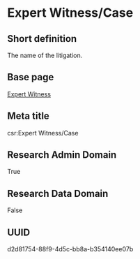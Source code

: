 # Expert Witness/Case
## Short definition
The name of the litigation.
## Base page
[Expert Witness](https://github.com/EuroCRIS/CASRAI-Dictionairies/blob/main/Objects/Expert%20Witness.md)
## Meta title
csr:Expert Witness/Case
## Research Admin Domain
True
## Research Data Domain
False
## UUID
d2d81754-88f9-4d5c-bb8a-b354140ee07b
